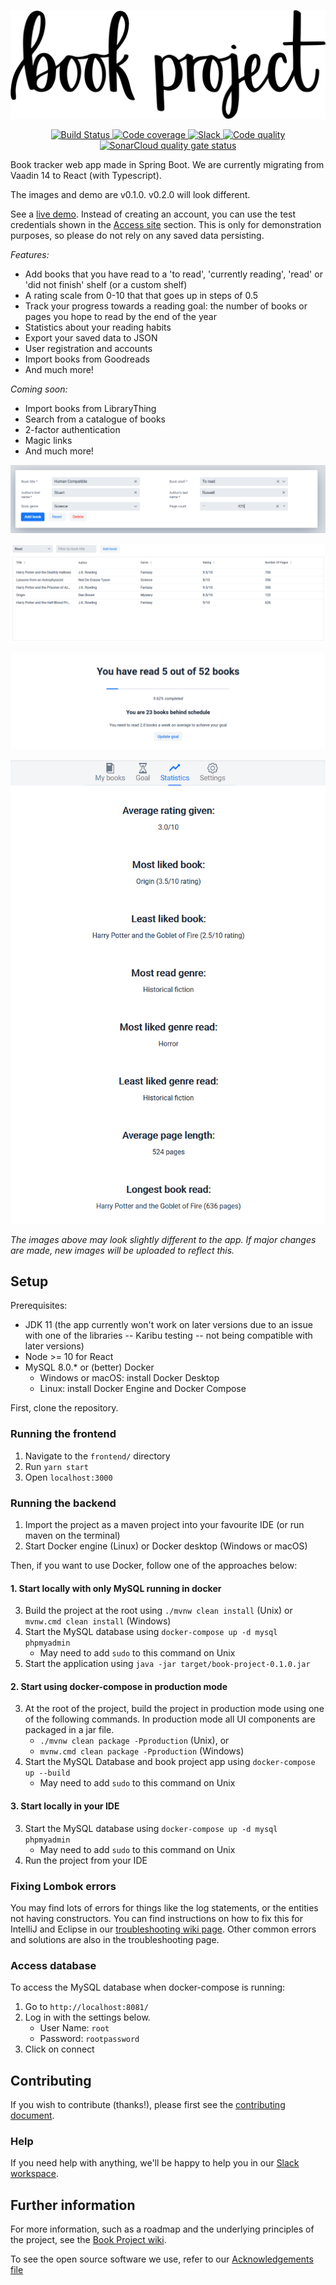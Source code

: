   <p align="center">
	<img src="/media/banner/book_project_newlogo_2x.png" alt="Logo"/>
  </p>

<p align="center">
  <a href="https://travis-ci.com/github/Project-Books/book-project">
    <img src="https://travis-ci.com/Project-Books/book-project.svg?branch=master" alt="Build Status"/>
  </a>
  <a href="https://codecov.io/gh/Project-Books/book-project">
    <img src="https://codecov.io/gh/Project-Books/book-project/branch/master/graph/badge.svg" alt="Code coverage"/>
  </a>
  <a href="https://join.slack.com/t/teambookproject/shared_invite/zt-kss928q8-zT73FmmlV6HmXE1rhourbw">
    <img src="https://img.shields.io/badge/chat%20on-slack-%233f0e40" alt="Slack" />
  </a>
  <a href="https://app.codacy.com/manual/knjk04/book-project?utm_source=github.com&utm_medium=referral&utm_content=knjk04/book-project&utm_campaign=Badge_Grade_Dashboard">
    <img src="https://api.codacy.com/project/badge/Grade/595ed2c299d7429e9938894c385b9cab" alt="Code quality" />
  </a>
  <a href="https://sonarcloud.io/dashboard?id=com.karankumar%3Abook-project">
     <img src="https://sonarcloud.io/api/project_badges/measure?project=com.karankumar%3Abook-project&metric=alert_status" alt="SonarCloud quality gate status" />
  </a>
</p>

Book tracker web app made in Spring Boot. We are currently migrating from Vaadin 14 to React (with Typescript).

The images and demo are v0.1.0. v0.2.0 will look different.

See a [live demo](http://bookprojectv010-env.eba-22zuiphf.eu-west-2.elasticbeanstalk.com/login). Instead of creating an
account, you can use the test credentials shown in the [Access site](https://github.com/Project-Books/book-project#access-site) section.
This is only for demonstration purposes, so please do not rely on any saved data persisting.

*Features:*
- Add books that you have read to a 'to read', 'currently reading', 'read' or 'did not finish' shelf (or a custom shelf)
- A rating scale from 0-10 that that goes up in steps of 0.5
- Track your progress towards a reading goal: the number of books or pages you hope to read by the end of the year
- Statistics about your reading habits
- Export your saved data to JSON
- User registration and accounts
- Import books from Goodreads
- And much more!

*Coming soon:*
- Import books from LibraryThing
- Search from a catalogue of books
- 2-factor authentication
- Magic links
- And much more!

<p align="center">
    <img src="/media/docs/readme/book_form.png" alt="New book form"/>
</p>

![Books in shelf](/media/docs/readme/books_in_shelf.png)
        
![Reading goal](/media/docs/readme/reading_goal.png)

<p align="center">
    <img src="/media/docs/readme/statistics.png" alt="Reading statistics"/>
</p>


*The images above may look slightly different to the app. If major changes are made, new images will be uploaded to 
reflect this.*

## Setup

Prerequisites:
- JDK 11 (the app currently won't work on later versions due to an issue with one of the libraries -- Karibu testing -- not being compatible with later versions) 
- Node >= 10 for React
- MySQL 8.0.* or (better) Docker
  - Windows or macOS: install Docker Desktop
  - Linux: install Docker Engine and Docker Compose

First, clone the repository.
 
### Running the frontend

1. Navigate to the `frontend/` directory
2. Run `yarn start`
3. Open `localhost:3000`

### Running the backend

1. Import the project as a maven project into your favourite IDE (or run maven on the terminal)
2. Start Docker engine (Linux) or Docker desktop (Windows or macOS)
  
Then, if you want to use Docker, follow one of the approaches below:

#### 1. Start locally with only MySQL running in docker

3. Build the project at the root using `./mvnw clean install` (Unix) or `mvnw.cmd clean install` (Windows)
4. Start the MySQL database using `docker-compose up -d mysql phpmyadmin`
    - May need to add `sudo` to this command on Unix
5. Start the application using `java -jar target/book-project-0.1.0.jar` 

#### 2. Start using docker-compose in production mode

3. At the root of the project, build the project in production mode using one of the following commands. In production mode all UI components are packaged in a jar file.
    - `./mvnw clean package -Pproduction` (Unix), or 
    - `mvnw.cmd clean package -Pproduction` (Windows)
4. Start the MySQL Database and book project app using `docker-compose up --build`
    - May need to add `sudo` to this command on Unix
    
#### 3. Start locally in your IDE

3. Start the MySQL database using `docker-compose up -d mysql phpmyadmin`
    - May need to add `sudo` to this command on Unix
4. Run the project from your IDE

### Fixing Lombok errors

You may find lots of errors for things like the log statements, or the entities not having constructors. 
You can find instructions on how to fix this for IntelliJ and Eclipse in our [troubleshooting wiki page](https://github.com/knjk04/book-project/wiki/Troubleshooting). 
Other common errors and solutions are also in the troubleshooting page.

### Access database

To access the MySQL database when docker-compose is running:

1. Go to `http://localhost:8081/`
2. Log in with the settings below.
    - User Name: `root`
    - Password: `rootpassword`
3. Click on connect

## Contributing

If you wish to contribute (thanks!), please first see the [contributing document](https://github.com/knjk04/book-project/blob/master/CONTRIBUTING.md).

### Help

If you need help with anything, we'll be happy to help you in our [Slack workspace](https://join.slack.com/t/teambookproject/shared_invite/zt-kss928q8-zT73FmmlV6HmXE1rhourbw).

## Further information

For more information, such as a roadmap and the underlying principles of the project, see the [Book Project wiki](https://github.com/knjk04/book-project/wiki).

To see the open source software we use, refer to our [Acknowledgements file](https://github.com/Project-Books/book-project/blob/master/ACKNOWLEDGEMENTS.md)
